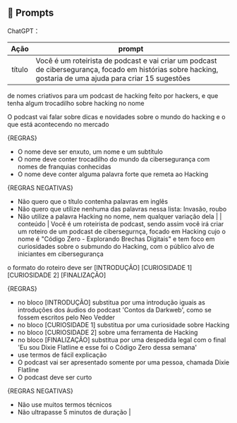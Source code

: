 ## 🧠 Prompts


ChatGPT：

|   Ação   | prompt                                                                                                                                                                                                                                                                         |
| :------: | ------------------------------------------------------------------------------------------------------------------------------------------------------------------------------------------------------------------------------------------------------------------------------ |
|  título  | Você é um roteirista de podcast e vai criar um podcast de cibersegurança, focado em histórias sobre hacking, gostaria de uma ajuda para criar 15 sugestões
de nomes criativos para um podcast de hacking feito por hackers, e que tenha algum trocadilho sobre hacking no nome

O podcast vai falar sobre dicas e novidades sobre o mundo do hacking e o que está acontecendo no mercado

{REGRAS}

- O nome deve ser enxuto, um nome e um subtítulo
- O nome deve conter trocadilho do mundo da cibersegurança com nomes de franquias conhecidas
- O nome deve conter alguma palavra forte que remeta ao Hacking

{REGRAS NEGATIVAS}

- Não quero que o título contenha palavras em inglês
- Não quero que utilize nenhuma das palavras nessa lista: Invasão, roubo
- Não utilize a palavra Hacking no nome, nem qualquer variação dela                                                        |
| conteúdo | Você é um roteirista de podcast, sendo assim você irá criar um  roteiro de um podcast de cibersegurnça, focado em Hacking cujo o nome é "Código Zero - Explorando Brechas Digitais" e tem foco em curiosidades sobre o submundo do Hacking,  com o público alvo de iniciantes em cibersegurança

o formato do roteiro deve ser
[INTRODUÇÃO]
[CURIOSIDADE 1]
[CURIOSIDADE 2]
[FINALIZAÇÃO]

{REGRAS}

- no bloco [INTRODUÇÃO] substitua por uma introdução iguais as introduções dos áudios do podcast 'Contos da Darkweb', como se fossem escritos pelo Neo Vedder
- no bloco [CURIOSIDADE 1] substitua por uma curiosidade sobre Hacking
- no bloco [CURIOSIDADE 2] sobre uma ferramenta de Hacking
- no bloco [FINALIZAÇÃO] substitua por uma despedida legal com o final 'Eu sou Dixie Flatline e esse foi o Código Zero dessa semana'
- use termos de fácil explicação
- O podcast vai ser apresentado somente por uma pessoa, chamada Dixie Flatline
- O podcast deve ser curto

{REGRAS NEGATIVAS}

- Não use muitos termos técnicos
- Não ultrapasse 5 minutos de duração |

